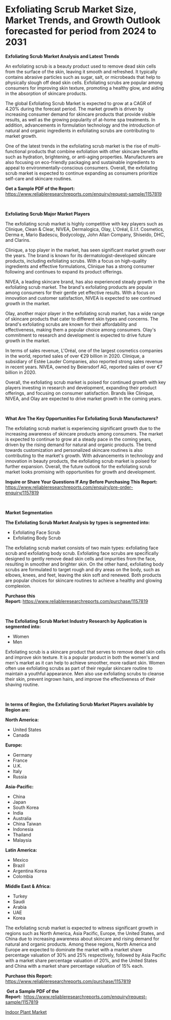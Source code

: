 <p><h1>Exfoliating Scrub Market Size, Market Trends, and Growth Outlook forecasted for period from 2024 to 2031</h1></p><p><strong>Exfoliating Scrub Market Analysis and Latest Trends</strong></p>
<p><p>An exfoliating scrub is a beauty product used to remove dead skin cells from the surface of the skin, leaving it smooth and refreshed. It typically contains abrasive particles such as sugar, salt, or microbeads that help to physically slough off dead skin cells. Exfoliating scrubs are popular among consumers for improving skin texture, promoting a healthy glow, and aiding in the absorption of skincare products.</p><p>The global Exfoliating Scrub Market is expected to grow at a CAGR of 4.20% during the forecast period. The market growth is driven by increasing consumer demand for skincare products that provide visible results, as well as the growing popularity of at-home spa treatments. In addition, advancements in formulation technology and the introduction of natural and organic ingredients in exfoliating scrubs are contributing to market growth.</p><p>One of the latest trends in the exfoliating scrub market is the rise of multi-functional products that combine exfoliation with other skincare benefits such as hydration, brightening, or anti-aging properties. Manufacturers are also focusing on eco-friendly packaging and sustainable ingredients to appeal to environmentally-conscious consumers. Overall, the exfoliating scrub market is expected to continue expanding as consumers prioritize self-care and skincare routines.</p></p>
<p><strong>Get a Sample PDF of the Report:&nbsp;</strong> <a href="https://www.reliableresearchreports.com/enquiry/request-sample/1157819">https://www.reliableresearchreports.com/enquiry/request-sample/1157819</a></p>
<p>&nbsp;</p>
<p><strong>Exfoliating Scrub Major Market Players</strong></p>
<p><p>The exfoliating scrub market is highly competitive with key players such as Clinique, Clean & Clear, NIVEA, Dermalogica, Olay, L'Oréal, E.l.f. Cosmetics, Derma e, Mario Badescu, Bodycology, John Allan Company, Shiseido, DHC, and Clarins.</p><p>Clinique, a top player in the market, has seen significant market growth over the years. The brand is known for its dermatologist-developed skincare products, including exfoliating scrubs. With a focus on high-quality ingredients and effective formulations, Clinique has a strong consumer following and continues to expand its product offerings.</p><p>NIVEA, a leading skincare brand, has also experienced steady growth in the exfoliating scrub market. The brand's exfoliating products are popular among consumers for their gentle yet effective results. With a focus on innovation and customer satisfaction, NIVEA is expected to see continued growth in the market.</p><p>Olay, another major player in the exfoliating scrub market, has a wide range of skincare products that cater to different skin types and concerns. The brand's exfoliating scrubs are known for their affordability and effectiveness, making them a popular choice among consumers. Olay's commitment to research and development is expected to drive future growth in the market.</p><p>In terms of sales revenue, L'Oréal, one of the largest cosmetics companies in the world, reported sales of over €29 billion in 2020. Clinique, a subsidiary of Estée Lauder Companies, also reported strong sales revenue in recent years. NIVEA, owned by Beiersdorf AG, reported sales of over €7 billion in 2020.</p><p>Overall, the exfoliating scrub market is poised for continued growth with key players investing in research and development, expanding their product offerings, and focusing on consumer satisfaction. Brands like Clinique, NIVEA, and Olay are expected to drive market growth in the coming years.</p></p>
<p>&nbsp;</p>
<p><strong>What Are The Key Opportunities For Exfoliating Scrub Manufacturers?</strong></p>
<p><p>The exfoliating scrub market is experiencing significant growth due to the increasing awareness of skincare products among consumers. The market is expected to continue to grow at a steady pace in the coming years, driven by the rising demand for natural and organic products. The trend towards customization and personalized skincare routines is also contributing to the market's growth. With advancements in technology and innovation in beauty products, the exfoliating scrub market is poised for further expansion. Overall, the future outlook for the exfoliating scrub market looks promising with opportunities for growth and development.</p></p>
<p><strong>Inquire or Share Your Questions If Any Before Purchasing This Report:</strong> <a href="https://www.reliableresearchreports.com/enquiry/pre-order-enquiry/1157819">https://www.reliableresearchreports.com/enquiry/pre-order-enquiry/1157819</a></p>
<p>&nbsp;</p>
<p><strong>Market Segmentation</strong></p>
<p><strong>The Exfoliating Scrub Market Analysis by types is segmented into:</strong></p>
<p><ul><li>Exfoliating Face Scrub</li><li>Exfoliating Body Scrub</li></ul></p>
<p><p>The exfoliating scrub market consists of two main types: exfoliating face scrub and exfoliating body scrub. Exfoliating face scrubs are specifically designed to gently remove dead skin cells and impurities from the face, resulting in smoother and brighter skin. On the other hand, exfoliating body scrubs are formulated to target rough and dry areas on the body, such as elbows, knees, and feet, leaving the skin soft and renewed. Both products are popular choices for skincare routines to achieve a healthy and glowing complexion.</p></p>
<p><strong>Purchase this Report:&nbsp;</strong><a href="https://www.reliableresearchreports.com/purchase/1157819">https://www.reliableresearchreports.com/purchase/1157819</a></p>
<p>&nbsp;</p>
<p><strong>The Exfoliating Scrub Market Industry Research by Application is segmented into:</strong></p>
<p><ul><li>Women</li><li>Men</li></ul></p>
<p><p>Exfoliating scrub is a skincare product that serves to remove dead skin cells and improve skin texture. It is a popular product in both the women's and men's market as it can help to achieve smoother, more radiant skin. Women often use exfoliating scrubs as part of their regular skincare routine to maintain a youthful appearance. Men also use exfoliating scrubs to cleanse their skin, prevent ingrown hairs, and improve the effectiveness of their shaving routine.</p></p>
<p>&nbsp;</p>
<p><strong>In terms of Region, the Exfoliating Scrub Market Players available by Region are:</strong></p>
<p>
    <p> <strong> North America: </strong>
        <ul>
            <li>United States</li>
            <li>Canada</li>
        </ul>
        </p> 
    <p> <strong> Europe: </strong>
        <ul>
            <li>Germany</li>
            <li>France</li>
            <li>U.K.</li>
            <li>Italy</li>
            <li>Russia</li>
        </ul>
        </p> 
    <p> <strong> Asia-Pacific: </strong>
        <ul>
            <li>China</li>
            <li>Japan</li>
            <li>South Korea</li>
            <li>India</li>
            <li>Australia</li>
            <li>China Taiwan</li>
            <li>Indonesia</li>
            <li>Thailand</li>
            <li>Malaysia</li>
        </ul>
        </p> 
    <p> <strong> Latin America: </strong>
        <ul>
            <li>Mexico</li>
            <li>Brazil</li>
            <li>Argentina Korea</li>
            <li>Colombia</li>
        </ul>
        </p> 
    <p> <strong> Middle East & Africa: </strong>
        <ul>
            <li>Turkey</li>
            <li>Saudi</li>
            <li>Arabia</li>
            <li>UAE</li>
            <li>Korea</li>
        </ul>
    </p>
    </p>
<p><p>The exfoliating scrub market is expected to witness significant growth in regions such as North America, Asia Pacific, Europe, the United States, and China due to increasing awareness about skincare and rising demand for natural and organic products. Among these regions, North America and Europe are expected to dominate the market with a market share percentage valuation of 30% and 25% respectively, followed by Asia Pacific with a market share percentage valuation of 20%, and the United States and China with a market share percentage valuation of 15% each.</p></p>
<p><strong>Purchase this Report: </strong><a href="https://www.reliableresearchreports.com/purchase/1157819">https://www.reliableresearchreports.com/purchase/1157819</a></p>
<p>&nbsp;<strong>Get a Sample PDF of the Report:&nbsp;&nbsp;</strong><a href="https://www.reliableresearchreports.com/enquiry/request-sample/1157819">https://www.reliableresearchreports.com/enquiry/request-sample/1157819</a></p>
<p><strong></strong></p>
<p><p><a href="https://github.com/Alonsoolds3wq1d81czn8rbol/Market-Research-Report-List-1/blob/main/indoor-plant-market.md">Indoor Plant Market</a></p></p>